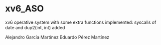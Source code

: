 # xv6_ASO
xv6 operative system with some extra functions implemented: 
syscalls of date and dup2(int, int) added

Alejandro García Martínez
Eduardo Pérez Martínez
